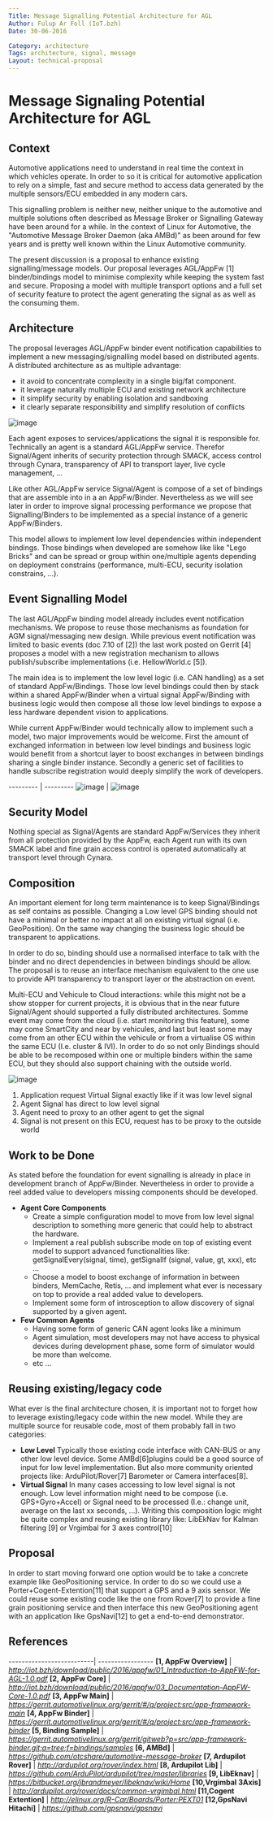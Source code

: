 ```yaml
---
Title: Message Signalling Potential Architecture for AGL
Author: Fulup Ar Foll (IoT.bzh)
Date: 30-06-2016

Category: architecture
Tags: architecture, signal, message
Layout: technical-proposal
---
```


# Message Signaling Potential Architecture for AGL
## Context
Automotive applications need to understand in real time the context in which 
vehicles operate. In order to so it is critical for automotive application to
rely on a simple, fast and secure method to access data generated by the multiple
sensors/ECU embedded in any modern cars.

This signalling problem is neither new, neither unique to the automotive and multiple
solutions often described as Message Broker or Signalling Gateway have been around
for a while. In the context of Linux for Automotive, the "Automotive Message Broker Daemon (aka AMBd)" 
as been around for few years and is pretty well known within the Linux Automotive community.

The present discussion is a proposal to enhance existing signalling/message models.
Our proposal leverages AGL/AppFw [1] binder/bindings model to minimise complexity while keeping
the system fast and secure. Proposing a model with multiple transport options and a full
set of security feature to protect the agent generating the signal as as well as the consuming them.

## Architecture

The proposal leverages AGL/AppFw binder event notification capabilities to
implement a new messaging/signalling model based on distributed agents.
A distributed architecture as as multiple advantage:
- it avoid to concentrate complexity in a single big/fat component.
- it leverage naturally multiple ECU and existing network architecture
- it simplify security by enabling isolation and sandboxing
- it clearly separate responsibility and simplify resolution of conflicts

![image](./distributed-arch.svg "Distributed Architecture")

Each agent exposes to services/applications the signal it is responsible for. Technically an agent is 
a standard AGL/AppFw service. Therefor Signal/Agent inherits of security protection through SMACK, access control through Cynara, transparency of API to transport layer, live cycle management, ...

Like other AGL/AppFw service Signal/Agent is compose of a set of bindings that are assemble into in a an AppFw/Binder. Nevertheless as we will see later in order to improve signal processing performance we propose that Signalling/Binders to be implemented as a special instance of a generic AppFw/Binders.

This model allows to implement low level dependencies within independent bindings. Those bindings when developed are somehow like  like "Lego Bricks" and can be spread or group within one/multiple agents depending on deployment constrains (performance, multi-ECU, security isolation constrains, ...).

## Event Signalling Model

The last AGL/AppFw binding model already includes event notification mechanisms. We propose to reuse those mechanisms as foundation for AGM signal/messaging new design. While previous event notification was limited to basic events (doc 7.10 of [2]) the last work posted on Gerrit [4] proposes a model with a new registration mechanism to allows publish/subscribe implementations (i.e. HellowWorld.c [5]).

The main idea is to implement the low level logic (i.e. CAN handling) as a set of standard AppFw/Bindings. Those low level bindings could then by stack within a shared AppFw/Binder when a virtual signal AppFw/Binding with business logic would then compose all those low level bindings to expose a less hardware dependent vision to applications.

While current AppFw/Binder would technically allow to implement such a model, two major improvements would be welcome. First the amount of exchanged information in between low level bindings and business logic would benefit from a shortcut layer to boost exchanges in between bindings sharing a single binder instance. Secondly a generic set of facilities to handle subscribe registration would deeply simplify the work of developers.

--------- | ---------
![image](./agent-arch.svg "Agent Architecture") | ![image](./agent-sample.svg "Agent Architecture")

## Security Model

Nothing special as Signal/Agents are standard AppFw/Services they inherit from all protection provided by the AppFw, each Agent run with its own SMACK label and fine grain access control is operated automatically at transport level through Cynara.

## Composition

An important element for long term maintenance is to keep Signal/Bindings as self contains as possible.  Changing a Low level GPS binding should not have a minimal or better no impact at all on existing virtual signal (i.e. GeoPosition). On the same way changing the business logic should be transparent to applications.

In order to do so, binding should use a normalised interface to talk with the binder and no direct dependencies in between  bindings should be allow. The proposal is to reuse an interface mechanism equivalent to the one use to provide API transparency to transport layer or the abstraction on event. 

Multi-ECU and Vehicule to Cloud interactions: while this might not be a show stopper for current projects, it is obvious that in the near future Signal/Agent should supported a fully distributed architectures. Somme event may come from the cloud (i.e. start monitoring this feature), some may come SmartCity and near by vehicules, and last but least some may come from an other ECU within the vehicule or from a virtualise OS within the same ECU (I.e. cluster & IVI). In order to do so not only Bindings should be able to be recomposed within one or multiple binders within the same ECU, but they should also support chaining with the outside world.

![image](./cloud-arch.svg "CLoud & Multi-ECU Architecture")

1. Application request Virtual Signal exactly like if it was low level signal
2. Agent Signal has direct to low level signal
3. Agent need to proxy to an other agent to get the signal
4. Signal is not present on this ECU, request has to be proxy to the outside world

## Work to be Done

As stated before the foundation for event signalling is already in place in development branch of AppFw/Binder. Nevertheless in order to provide a reel added value to developers missing components should be developed.

- **Agent Core Components**
    - Create a simple configuration model to move from low level signal description to something more generic that could help to abstract the hardware.
    - Implement a real publish subscribe mode on top of existing event model to support advanced functionalities like: getSignalEvery(signal, time), getSignalIf (signal, value, gt, xxx), etc ...
    - Choose a model to boost exchange of information in between binders, MemCache, Retis, ... and implement what ever is necessary on top to provide a real added value to developers.
    - Implement some form of introsception to allow discovery of signal supported by a given agent.
- **Few Common Agents**
    - Having some form of generic CAN agent looks like a minimum
    - Agent simulation, most developers may not have access to physical devices during development phase, some form of simulator would be more than welcome.
    - etc ...

## Reusing existing/legacy code

What ever is the final architecture chosen, it is important not to forget how to leverage existing/legacy code within the new model. While they are multiple source for reusable code, most of them probably fall in two categories:

- **Low Level** Typically those existing code interface with CAN-BUS or any other low level device. Some AMBd[6]plugins could be a good source of input for low level implementation. But also more community oriented projects like: ArduPilot/Rover[7] Barometer or Camera interfaces[8].
- **Virtual Signal** In many cases accessing to low level signal is not enough. Low level information might need to be compose (i.e. GPS+Gyro+Accel) or Signal need to be processed (I.e.: change unit, average on the last xx seconds, ...). Writing this composition logic might be quite complex  and reusing existing library like: LibEkNav for Kalman filtering [9] or Vrgimbal for 3 axes control[10]

## Proposal

In order to start moving forward one option would be to take a concrete example like GeoPositioning service. In order to do so we could use a Porter+Cogent-Extention[11] that support a GPS and a 9 axis sensor. We could  reuse some existing code like the one from Rover[7] to provide a fine grain positioning service and then interface this new GeoPositioning agent with an application like GpsNavi[12] to get a end-to-end demonstrator.



## References

--------------------------| -----------------
**[1, AppFw Overview]**   | *http://iot.bzh/download/public/2016/appfw/01_Introduction-to-AppFW-for-AGL-1.0.pdf*
**[2, AppFw Core]**       | *http://iot.bzh/download/public/2016/appfw/03_Documentation-AppFW-Core-1.0.pdf*
**[3, AppFw Main]**       | *https://gerrit.automotivelinux.org/gerrit/#/q/project:src/app-framework-main*
**[4, AppFw Binder]**     | *https://gerrit.automotivelinux.org/gerrit/#/q/project:src/app-framework-binder*
**[5, Binding Sample]**   | *https://gerrit.automotivelinux.org/gerrit/gitweb?p=src/app-framework-binder.git;a=tree;f=bindings/samples*
**[6, AMBd]**             | *https://github.com/otcshare/automotive-message-broker*
**[7, Ardupilot Rover]**  | *http://ardupilot.org/rover/index.html*
**[8, Ardupilot Lib]**    | *https://github.com/ArduPilot/ardupilot/tree/master/libraries*
**[9, LibEknav]**         | *https://bitbucket.org/jbrandmeyer/libeknav/wiki/Home*
**[10,Vrgimbal 3Axis]**   | *http://ardupilot.org/rover/docs/common-vrgimbal.html*
**[11,Cogent Extention]** | *http://elinux.org/R-Car/Boards/Porter:PEXT01*
**[12,GpsNavi Hitachi]**  | *https://github.com/gpsnavi/gpsnavi*

